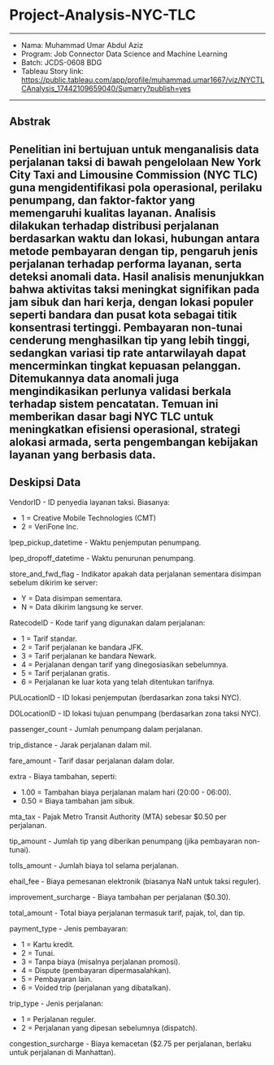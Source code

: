 # Project-Analysis-NYC-TLC
---
- Nama: Muhammad Umar Abdul Aziz
- Program: Job Connector Data Science and Machine Learning
- Batch: JCDS-0608 BDG
- Tableau Story link: https://public.tableau.com/app/profile/muhammad.umar1667/viz/NYCTLCAnalysis_17442109659040/Sumarry?publish=yes
---
## Abstrak

Penelitian ini bertujuan untuk menganalisis data perjalanan taksi di bawah pengelolaan New York City Taxi and Limousine Commission (NYC TLC) guna mengidentifikasi pola operasional, perilaku penumpang, dan faktor-faktor yang memengaruhi kualitas layanan. Analisis dilakukan terhadap distribusi perjalanan berdasarkan waktu dan lokasi, hubungan antara metode pembayaran dengan tip, pengaruh jenis perjalanan terhadap performa layanan, serta deteksi anomali data. Hasil analisis menunjukkan bahwa aktivitas taksi meningkat signifikan pada jam sibuk dan hari kerja, dengan lokasi populer seperti bandara dan pusat kota sebagai titik konsentrasi tertinggi.  Pembayaran non-tunai cenderung menghasilkan tip yang lebih tinggi, sedangkan variasi tip rate antarwilayah dapat mencerminkan tingkat kepuasan pelanggan. Ditemukannya data anomali juga mengindikasikan perlunya validasi berkala terhadap sistem pencatatan. Temuan ini memberikan dasar bagi NYC TLC untuk meningkatkan efisiensi operasional, strategi alokasi armada, serta pengembangan kebijakan layanan yang berbasis data.
---
## Deskipsi Data

VendorID - ID penyedia layanan taksi. Biasanya:

- 1 = Creative Mobile Technologies (CMT)
- 2 = VeriFone Inc.

lpep_pickup_datetime - Waktu penjemputan penumpang.

lpep_dropoff_datetime - Waktu penurunan penumpang.

store_and_fwd_flag - Indikator apakah data perjalanan sementara disimpan sebelum dikirim ke server:

- Y = Data disimpan sementara.
- N = Data dikirim langsung ke server.

RatecodeID - Kode tarif yang digunakan dalam perjalanan:

- 1 = Tarif standar.
- 2 = Tarif perjalanan ke bandara JFK.
- 3 = Tarif perjalanan ke bandara Newark.
- 4 = Perjalanan dengan tarif yang dinegosiasikan sebelumnya.
- 5 = Tarif perjalanan gratis.
- 6 = Perjalanan ke luar kota yang telah ditentukan tarifnya.

PULocationID - ID lokasi penjemputan (berdasarkan zona taksi NYC).

DOLocationID - ID lokasi tujuan penumpang (berdasarkan zona taksi NYC).

passenger_count - Jumlah penumpang dalam perjalanan.

trip_distance - Jarak perjalanan dalam mil.

fare_amount - Tarif dasar perjalanan dalam dolar.

extra - Biaya tambahan, seperti:

- 1.00 = Tambahan biaya perjalanan malam hari (20:00 - 06:00).
- 0.50 = Biaya tambahan jam sibuk.

mta_tax - Pajak Metro Transit Authority (MTA) sebesar $0.50 per perjalanan.

tip_amount - Jumlah tip yang diberikan penumpang (jika pembayaran non-tunai).

tolls_amount - Jumlah biaya tol selama perjalanan.

ehail_fee - Biaya pemesanan elektronik (biasanya NaN untuk taksi reguler).

improvement_surcharge - Biaya tambahan per perjalanan ($0.30).

total_amount - Total biaya perjalanan termasuk tarif, pajak, tol, dan tip.

payment_type - Jenis pembayaran:

- 1 = Kartu kredit.
- 2 = Tunai.
- 3 = Tanpa biaya (misalnya perjalanan promosi).
- 4 = Dispute (pembayaran dipermasalahkan).
- 5 = Pembayaran lain.
- 6 = Voided trip (perjalanan yang dibatalkan).

trip_type - Jenis perjalanan:

- 1 = Perjalanan reguler.
- 2 = Perjalanan yang dipesan sebelumnya (dispatch).

congestion_surcharge - Biaya kemacetan ($2.75 per perjalanan, berlaku untuk perjalanan di Manhattan).
